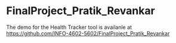 # FinalProject_Pratik_Revankar

The demo for the Health Tracker tool is availanle at https://github.com/INFO-4602-5602/FinalProject_Pratik_Revankar
